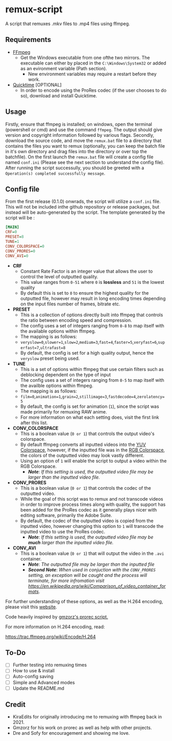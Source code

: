 # remux-script

A script that remuxes .mkv files to .mp4 files using ffmpeg.

## Requirements

-   [FFmpeg](https://ffmpeg.org/download.html)
    -   Get the Windows executable from one ofthe two mirrors. The executable can either by placed in the `C:\Windows\System32` or added as an evironment variable (Path section).
        -   New environment variables may require a restart before they work.
-   [Quicktime](https://support.apple.com/kb/dl837?locale=en_US) [OPTIONAL]
    -   In order to encode using the ProRes codec (if the user chooses to do so), download and install Quicktime.

## Usage

Firstly, ensure that ffmpeg is installed; on windows, open the terminal (powershell or cmd) and use the command `ffmpeg`. The output should give version and copyright information followed by various flags. Secondly, download the source code, and move the `remux.bat` file to a directory that contains the files you want to remux (optionally, you can keep the batch file in it's own directory and drag files into the directory or over top the batchfile). On the first launch the `remux.bat` file will create a config file named `conf.ini` (Please see the next section to understand the config file). After running the script successully, you should be greeted with a `Operation(s) completed successfully message`.



## Config file

From the first release (0.1.0) onwrads, the script will utilize a `conf.ini` file. This will not be included inthe github repository or release packages, but instead will be auto-generated by the script. The template generated by the script will be :

```ini
[MAIN]
CRF=0
PRESET=8
TUNE=1
CONV_COLORSPACE=0
CONV_PRORES=0
CONV_AVI=0
```
-   **CRF** 
    -   Constant Rate Factor is an integer value that allows the user to control the level of outputted quality. 
    -   This value ranges from `0-51` where `0` is **lossless** and `51` is the lowest quality
    -   By default this is set to `0` to ensure the highest quality for the outputted file, however may result in long encoding times depending on the input files number of frames, bitrate etc.
-   **PRESET**
    -   This is a collection of options directly built into ffmpeg that controls the ratio between encoding speed and compression.
    -   The config uses a set of integers ranging from `0-8` to map itself with the available options within ffmpeg. 
    -   The mapping is as follows:
    -   `veryslow=0`,`slower=1`,`slow=2`,`medium=3`,`fast=4`,`faster=5`,`veryfast=6`,`superfast=7`,`ultrafast=8`
    -   By default, the config is set for a high quality output, hence the `veryslow` preset being used.
-   **TUNE**
    -   This is a set of options within ffmpeg that use certain filters such as deblocking dependent on the type of input
    -   The config uses a set of integers ranging from `0-5` to map itself with the availble options within ffmpeg.
    -   The mapping is as follows:
    -   `film=0`,`animation=1`,`grain=2`,`stillimage=3`,`fastdecode=4`,`zerolatency=5`
    -   By default, the config is set for animation (`1`), since the script was made primarily for remuxing RAW anime.
    -   For more information on what each setting does, visit the first link after this list.
-   **CONV_COLORSPACE**
    -   This is a boolean value (`0 or 1`) that controls the output video's colorspace.
    -   By default ffmpeg converts all inputted videos into the [YUV Colorspace](https://en.wikipedia.org/wiki/YUV), however, if the inputted file was in the [RGB Colorspace](https://en.wikipedia.org/wiki/RGB_color_model), the colors of the outputted video may look vastly different.
    -   Using an option of `1` will enable the script to output a video within the RGB Colorspace.
        -   ***Note***: *If this setting is used, the outputted video file may be larger than the inputted video file.*
-   **CONV_PRORES**
    -   This is a boolean value (`0 or 1`) that controls the codec of the outputted video.
    -   While the goal of this script was to remux and not transcode videos in order to improve process times along with quality, the support has been added for the ProRes codec as it generally plays nicer with editing software, primarily the Adobe Suite.
    -   By default, the codec of the outputted video is copied from the inputted video, however changing this option to `1` will transcode the inputted video to use the ProRes codec.
        -   ***Note***: *If this setting is used, the outputted video file may be **much** larger than the inputted video file.*
-   **CONV_AVI**
    -   This is a boolean value (`0 or 1`) that will output the video in the `.avi` container.
        -   ***Note***: *The outputted file may be larger than the inputted file*
        -   ***Second Note***: *When used in conjuction with the `CONV_PRORES` setting, an exception will be caught and the process will terminate, for more infromation visit https://en.wikipedia.org/wiki/Comparison_of_video_container_formats*.

For further understanding of these options, as well as the H.264 encoding, please visit this [website](https://trac.ffmpeg.org/wiki/Encode/H.264).

Code heavily inspired by [gmzorz's prorec script.](https://github.com/gmzorz/prerecs)


For more information on H.264 encoding, read:

https://trac.ffmpeg.org/wiki/Encode/H.264

## To-Do

-   [ ] Further testing into remuxing times
-   [ ] How to use & install
-   [ ] Auto-config saving
-   [ ] Simple and Advanced modes
-   [ ] Update the README.md

## Credit

-   KiraEdits for originally introducing me to remuxing with ffmpeg back in 2021.
-   Gmzorz for his work on prorec as well as help with other projects.
-   Dre and Sofy for encouragement and showing me love.
